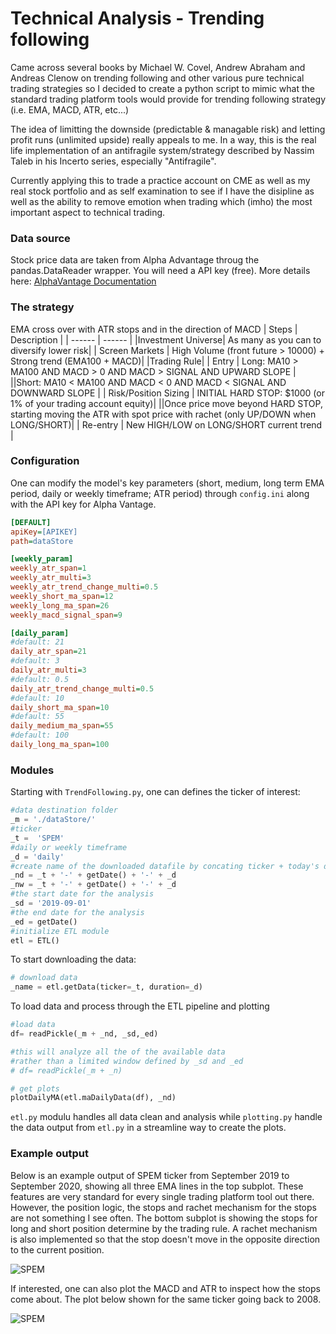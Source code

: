 # Technical Analysis - Trending following

Came across several books by Michael W. Covel, Andrew Abraham and Andreas Clenow on trending following and other various pure technical trading strategies so I decided to create a python script to mimic what the standard trading platform tools would provide for trending following strategy (i.e. EMA, MACD, ATR, etc...)

The idea of limitting the downside (predictable & managable risk) and letting profit runs (unlimited upside) really appeals to me. In a way, this is the real life implementation of an antifragile system/strategy described by Nassim Taleb in his Incerto series, especially "Antifragile".

Currently applying this to trade a practice account on CME as well as my real stock portfolio and as self examination to see if I have the disipline as well as the ability to remove emotion when trading which (imho) the most important aspect to technical trading.

### Data source
Stock price data are taken from Alpha Advantage throug the pandas.DataReader wrapper. You will need a API key (free). More details here: [AlphaVantage Documentation](https://www.alphavantage.co/documentation/)

### The strategy
EMA cross over with ATR stops and in the direction of MACD
| Steps | Description |
| ------ | ------ |
|Investment Universe| As many as you can to diversify lower risk|
| Screen Markets | High Volume (front future > 10000) + Strong trend (EMA100 + MACD)|
|Trading Rule|
| Entry | Long: MA10 > MA100 AND MACD > 0 AND MACD > SIGNAL AND UPWARD SLOPE  |
||Short: MA10 < MA100 AND MACD < 0 AND MACD < SIGNAL AND DOWNWARD SLOPE |
| Risk/Position Sizing | INITIAL HARD STOP: $1000 (or 1% of your trading account equity)|
||Once price move beyond HARD STOP, starting moving the ATR with spot price with rachet (only UP/DOWN when LONG/SHORT)|
| Re-entry | New HIGH/LOW on LONG/SHORT current trend |

### Configuration
One can modify the model's key parameters (short, medium, long term EMA period, daily or weekly timeframe; ATR period) through ```config.ini``` along with the API key for Alpha Vantage.

```ini
[DEFAULT]
apiKey=[APIKEY]
path=dataStore

[weekly_param]
weekly_atr_span=1
weekly_atr_multi=3
weekly_atr_trend_change_multi=0.5
weekly_short_ma_span=12
weekly_long_ma_span=26
weekly_macd_signal_span=9

[daily_param]
#default: 21
daily_atr_span=21
#default: 3
daily_atr_multi=3
#default: 0.5
daily_atr_trend_change_multi=0.5
#default: 10
daily_short_ma_span=10
#default: 55
daily_medium_ma_span=55
#default: 100
daily_long_ma_span=100
```

### Modules
Starting with ```TrendFollowing.py```, one can defines the ticker of interest:

```python
#data destination folder
_m = './dataStore/' 
#ticker
_t =  'SPEM' 
#daily or weekly timeframe
_d = 'daily' 
#create name of the downloaded datafile by concating ticker + today's date + timeframe
_nd = _t + '-' + getDate() + '-' + _d 
_nw = _t + '-' + getDate() + '-' + _d
#the start date for the analysis
_sd = '2019-09-01'
#the end date for the analysis
_ed = getDate()
#initialize ETL module
etl = ETL()
```

To start downloading the data:

```python
# download data
_name = etl.getData(ticker=_t, duration=_d)
```

To load data and process through the ETL pipeline and plotting

```python
#load data
df= readPickle(_m + _nd, _sd,_ed)

#this will analyze all the of the available data 
#rather than a limited window defined by _sd and _ed
# df= readPickle(_m + _n)

# get plots
plotDailyMA(etl.maDailyData(df), _nd)
```

```etl.py``` modulu handles all data clean and analysis while ```plotting.py``` handle the data output from ```etl.py``` in a streamline way to create the plots.

### Example output

Below is an example output of SPEM ticker from September 2019 to September 2020, showing all three EMA lines in the top subplot. These features are very standard for every single trading platform tool out there. However, the position logic, the stops and rachet mechanism for the stops are not something I see often. The bottom subplot is showing the stops for long and short position determine by the trading rule. A rachet mechanism is also implemented so that the stop doesn't move in the opposite direction to the current position.

![SPEM](https://github.com/tdkcumberland/TechnicalAnalysis/blob/master/Example.png)

If interested, one can also plot the MACD and ATR to inspect how the stops come about. The plot below shown for the same ticker going back to 2008.

![SPEM](https://github.com/tdkcumberland/TechnicalAnalysis/blob/master/MACD.png)
